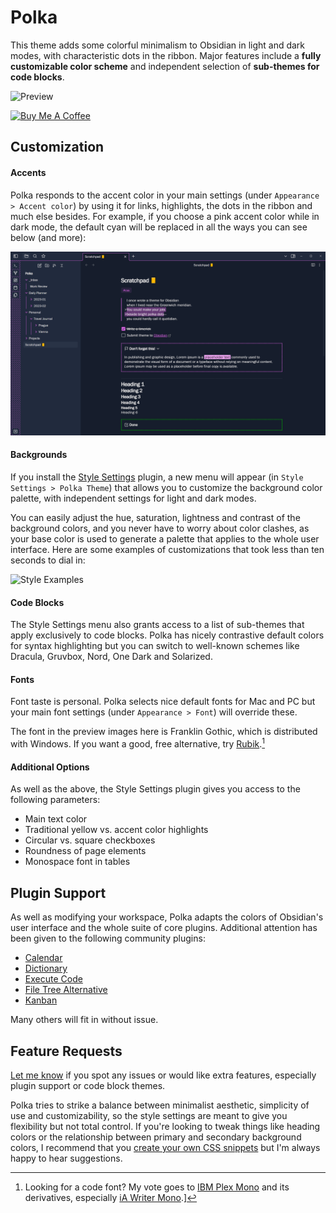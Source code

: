 # Polka

This theme adds some colorful minimalism to Obsidian in light and dark modes, with characteristic dots in the ribbon. Major features include a **fully customizable color scheme** and independent selection of **sub-themes for code blocks**.

![Preview](assets/polka_full_size.png)

<a href="https://www.buymeacoffee.com/callumhackett" target="_blank"><img src="https://cdn.buymeacoffee.com/buttons/v2/default-yellow.png" alt="Buy Me A Coffee" style="height: 60px !important;width: 217px !important;" ></a>

## Customization

#### Accents

Polka responds to the accent color in your main settings (under `Appearance > Accent color`) by using it for links, highlights, the dots in the ribbon and much else besides. For example, if you choose a pink accent color while in dark mode, the default cyan will be replaced in all the ways you can see below (and more):

![Color Customization](assets/accent_customization.png)

#### Backgrounds

If you install the [Style Settings](https://github.com/mgmeyers/obsidian-style-settings) plugin, a new menu will appear (in `Style Settings > Polka Theme`) that allows you to customize the background color palette, with independent settings for light and dark modes.

You can easily adjust the hue, saturation, lightness and contrast of the background colors, and you never have to worry about color clashes, as your base color is used to generate a palette that applies to the whole user interface. Here are some examples of customizations that took less than ten seconds to dial in:

![Style Examples](assets/background_customization.png)

#### Code Blocks

The Style Settings menu also grants access to a list of sub-themes that apply exclusively to code blocks. Polka has nicely contrastive default colors for syntax highlighting but you can switch to well-known schemes like Dracula, Gruvbox, Nord, One Dark and Solarized.

#### Fonts

Font taste is personal. Polka selects nice default fonts for Mac and PC but your main font settings (under `Appearance > Font`) will override these.

The font in the preview images here is Franklin Gothic, which is distributed with Windows. If you want a good, free alternative, try [Rubik](https://fonts.google.com/specimen/Rubik).[^1]

#### Additional Options

As well as the above, the Style Settings plugin gives you access to the following parameters:

- Main text color
- Traditional yellow vs. accent color highlights
- Circular vs. square checkboxes
- Roundness of page elements
- Monospace font in tables

## Plugin Support

As well as modifying your workspace, Polka adapts the colors of Obsidian's user interface and the whole suite of core plugins. Additional attention has been given to the following community plugins:

- [Calendar](https://github.com/liamcain/obsidian-calendar-plugin)
- [Dictionary](https://github.com/phibr0/obsidian-dictionary)
- [Execute Code](https://github.com/twibiral/obsidian-execute-code)
- [File Tree Alternative](https://github.com/ozntel/file-tree-alternative)
- [Kanban](https://github.com/mgmeyers/obsidian-kanban)

Many others will fit in without issue.

## Feature Requests

[Let me know](https://github.com/callumhackett/obsidian_polka_theme/issues) if you spot any issues or would like extra features, especially plugin support or code block themes.

Polka tries to strike a balance between minimalist aesthetic, simplicity of use and customizability, so the style settings are meant to give you flexibility but not total control. If you're looking to tweak things like heading colors or the relationship between primary and secondary background colors, I recommend that you [create your own CSS snippets](https://help.obsidian.md/Extending+Obsidian/CSS+snippets) but I'm always happy to hear suggestions.

[^1]: Looking for a code font? My vote goes to [IBM Plex Mono](https://github.com/IBM/plex) and its derivatives, especially [iA Writer Mono](https://github.com/iaolo/iA-Fonts/tree/master/iA%20Writer%20Mono).]
